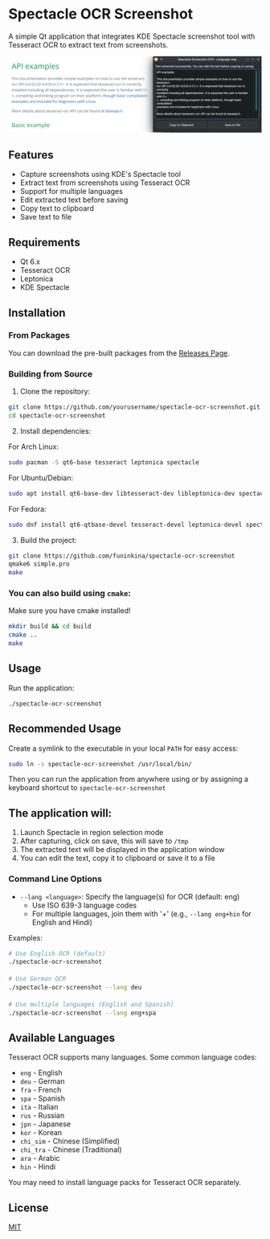# Spectacle OCR Screenshot

A simple Qt application that integrates KDE Spectacle screenshot tool with Tesseract OCR to extract text from screenshots.

![Screenshot](screenshot.png)

## Features

- Capture screenshots using KDE's Spectacle tool
- Extract text from screenshots using Tesseract OCR
- Support for multiple languages
- Edit extracted text before saving
- Copy text to clipboard
- Save text to file

## Requirements

- Qt 6.x
- Tesseract OCR 
- Leptonica
- KDE Spectacle

## Installation

### From Packages

You can download the pre-built packages from the [Releases Page](https://github.com/funinkina/spectacle-ocr-screenshot/releases/).

### Building from Source

1. Clone the repository:

```bash
git clone https://github.com/yourusername/spectacle-ocr-screenshot.git
cd spectacle-ocr-screenshot
```

2. Install dependencies:

For Arch Linux:
```bash
sudo pacman -S qt6-base tesseract leptonica spectacle
```

For Ubuntu/Debian:
```bash
sudo apt install qt6-base-dev libtesseract-dev libleptonica-dev spectacle
```

For Fedora:
```bash
sudo dnf install qt6-qtbase-devel tesseract-devel leptonica-devel spectacle
```

3. Build the project:

```bash
git clone https://github.com/funinkina/spectacle-ocr-screenshot
qmake6 simple.pro
make
```

### You can also build using `cmake`:
Make sure you have cmake installed!

```bash
mkdir build && cd build
cmake ..
make
```

## Usage

Run the application:

```bash
./spectacle-ocr-screenshot
```

## Recommended Usage
Create a symlink to the executable in your local `PATH` for easy access:

```bash
sudo ln -s spectacle-ocr-screenshot /usr/local/bin/
```

Then you can run the application from anywhere using or by assigning a keyboard shortcut to `spectacle-ocr-screenshot`

## The application will:
1. Launch Spectacle in region selection mode
2. After capturing, click on save, this will save to `/tmp`
3. The extracted text will be displayed in the application window
4. You can edit the text, copy it to clipboard or save it to a file

### Command Line Options

- `--lang <language>`: Specify the language(s) for OCR (default: eng)
  - Use ISO 639-3 language codes
  - For multiple languages, join them with '+' (e.g., `--lang eng+hin` for English and Hindi)

Examples:
```bash
# Use English OCR (default)
./spectacle-ocr-screenshot

# Use German OCR
./spectacle-ocr-screenshot --lang deu

# Use multiple languages (English and Spanish)
./spectacle-ocr-screenshot --lang eng+spa
```

## Available Languages

Tesseract OCR supports many languages. Some common language codes:

- `eng` - English
- `deu` - German
- `fra` - French
- `spa` - Spanish
- `ita` - Italian
- `rus` - Russian
- `jpn` - Japanese
- `kor` - Korean
- `chi_sim` - Chinese (Simplified)
- `chi_tra` - Chinese (Traditional)
- `ara` - Arabic
- `hin` - Hindi

You may need to install language packs for Tesseract OCR separately.

## License

[MIT](https://github.com/funinkina/spectacle-ocr-screenshot/blob/main/LICENSE)
